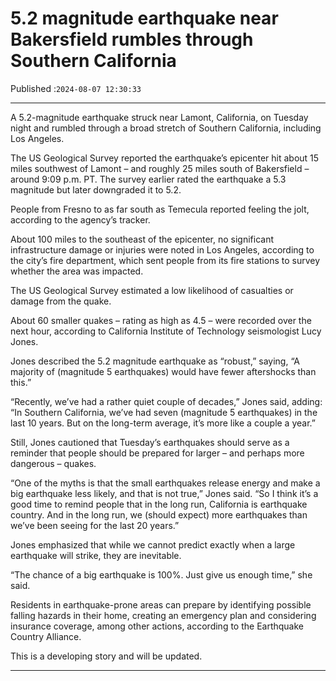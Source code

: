 # 5.2 magnitude earthquake near Bakersfield rumbles through Southern California

Published :`2024-08-07 12:30:33`

---

A 5.2-magnitude earthquake struck near Lamont, California, on  Tuesday night and rumbled through a broad stretch of Southern California, including Los Angeles.

The US Geological Survey reported the earthquake’s epicenter hit about 15 miles southwest of Lamont – and roughly 25 miles south of Bakersfield – around 9:09 p.m. PT. The survey earlier rated the earthquake a 5.3 magnitude but later downgraded it to 5.2.

People from Fresno to as far south as Temecula reported feeling the jolt, according to the agency’s tracker.

About 100 miles to the southeast of the epicenter, no significant infrastructure damage or injuries were noted in Los Angeles, according to the city’s fire department, which sent people from its fire stations to survey whether the area was impacted.

The US Geological Survey estimated a low likelihood of casualties or damage from the quake.

About 60 smaller quakes – rating as high as 4.5 – were recorded over the next hour, according to California Institute of Technology seismologist Lucy Jones.

Jones described the 5.2 magnitude earthquake as “robust,” saying, “A majority of (magnitude 5 earthquakes) would have fewer aftershocks than this.”

“Recently, we’ve had a rather quiet couple of decades,” Jones said, adding: “In Southern California, we’ve had seven (magnitude 5 earthquakes) in the last 10 years. But on the long-term average, it’s more like a couple a year.”

Still, Jones cautioned that Tuesday’s earthquakes should serve as a reminder that people should be prepared for larger – and perhaps more dangerous – quakes.

“One of the myths is that the small earthquakes release energy and make a big earthquake less likely, and that is not true,” Jones said. “So I think it’s a good time to remind people that in the long run, California is earthquake country. And in the long run, we (should expect) more earthquakes than we’ve been seeing for the last 20 years.”

Jones emphasized that while we cannot predict exactly when a large earthquake will strike, they are inevitable.

“The chance of a big earthquake is 100%. Just give us enough time,” she said.

Residents in earthquake-prone areas can prepare by identifying possible falling hazards in their home, creating an emergency plan and considering insurance coverage, among other actions, according to the Earthquake Country Alliance.

This is a developing story and will be updated.

---

